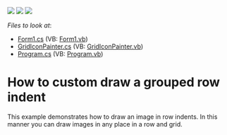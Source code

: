 <!-- default badges list -->
![](https://img.shields.io/endpoint?url=https://codecentral.devexpress.com/api/v1/VersionRange/128626861/13.1.4%2B)
[![](https://img.shields.io/badge/Open_in_DevExpress_Support_Center-FF7200?style=flat-square&logo=DevExpress&logoColor=white)](https://supportcenter.devexpress.com/ticket/details/E3163)
[![](https://img.shields.io/badge/📖_How_to_use_DevExpress_Examples-e9f6fc?style=flat-square)](https://docs.devexpress.com/GeneralInformation/403183)
<!-- default badges end -->
<!-- default file list -->
*Files to look at*:

* [Form1.cs](./CS/DrawImageOnRowIndent/Form1.cs) (VB: [Form1.vb](./VB/DrawImageOnRowIndent/Form1.vb))
* [GridIconPainter.cs](./CS/DrawImageOnRowIndent/GridIconPainter.cs) (VB: [GridIconPainter.vb](./VB/DrawImageOnRowIndent/GridIconPainter.vb))
* [Program.cs](./CS/DrawImageOnRowIndent/Program.cs) (VB: [Program.vb](./VB/DrawImageOnRowIndent/Program.vb))
<!-- default file list end -->
# How to custom draw a grouped row indent


<p>This example demonstrates how to draw an image in row indents. In this manner you can draw images in any place in a row and grid.</p>

<br/>


